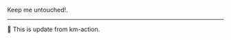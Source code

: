 Keep me untouched!.
<!-- START KM-ACTION -->
---
🤖 This is update from km-action.
<!-- END KM-ACTION -->
